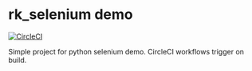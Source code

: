# rk_selenium demo

[![CircleCI](https://circleci.com/gh/rakazirut/rk_selenium.svg?style=svg&circle-token=e528662f3e676c4f20937088e101bb1775701d4e)](https://circleci.com/gh/rakazirut/rk_selenium/tree/main)

Simple project for python selenium demo. CircleCI workflows trigger on build.
